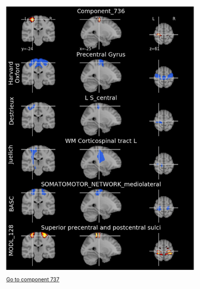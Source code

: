 


![736](preliminary/736.jpg "Component 736")

[Go to component 737](https://parietal-inria.github.io/MODL_atlas/1024/737 "Component 737")